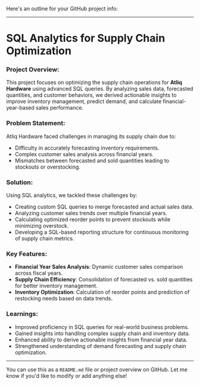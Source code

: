 Here's an outline for your GitHub project info:

---

# SQL Analytics for Supply Chain Optimization

### Project Overview:
This project focuses on optimizing the supply chain operations for **Atliq Hardware** using advanced SQL queries. By analyzing sales data, forecasted quantities, and customer behaviors, we derived actionable insights to improve inventory management, predict demand, and calculate financial-year-based sales performance.

### Problem Statement:
Atliq Hardware faced challenges in managing its supply chain due to:
- Difficulty in accurately forecasting inventory requirements.
- Complex customer sales analysis across financial years.
- Mismatches between forecasted and sold quantities leading to stockouts or overstocking.

### Solution:
Using SQL analytics, we tackled these challenges by:
- Creating custom SQL queries to merge forecasted and actual sales data.
- Analyzing customer sales trends over multiple financial years.
- Calculating optimized reorder points to prevent stockouts while minimizing overstock.
- Developing a SQL-based reporting structure for continuous monitoring of supply chain metrics.

### Key Features:
- **Financial Year Sales Analysis**: Dynamic customer sales comparison across fiscal years.
- **Supply Chain Efficiency**: Consolidation of forecasted vs. sold quantities for better inventory management.
- **Inventory Optimization**: Calculation of reorder points and prediction of restocking needs based on data trends.

### Learnings:
- Improved proficiency in SQL queries for real-world business problems.
- Gained insights into handling complex supply chain and inventory data.
- Enhanced ability to derive actionable insights from financial year data.
- Strengthened understanding of demand forecasting and supply chain optimization.

---

You can use this as a `README.md` file or project overview on GitHub. Let me know if you'd like to modify or add anything else!
